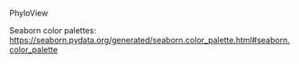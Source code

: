 PhyloView

Seaborn color palettes: https://seaborn.pydata.org/generated/seaborn.color_palette.html#seaborn.color_palette 
